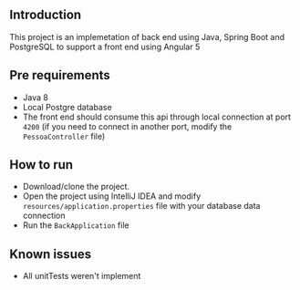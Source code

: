 ## Introduction

This project is an implemetation of back end using Java, Spring Boot and PostgreSQL
to support a front end using Angular 5

## Pre requirements

  - Java 8
  - Local Postgre database
  - The front end should consume this api through local connection at port `4200` (if you need to connect in another port, modify the `PessoaController` file)
  
## How to run

  - Download/clone the project.
  - Open the project using IntelliJ IDEA and modify `resources/application.properties` file with your database data connection
  - Run the `BackApplication` file 
  
## Known issues

  - All unitTests weren't implement